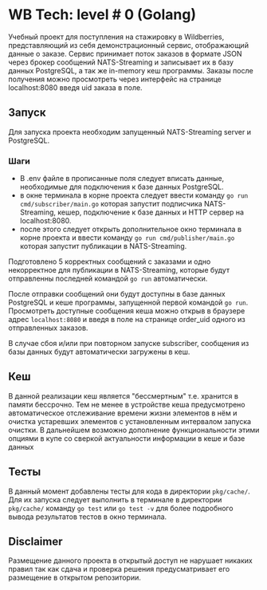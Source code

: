 # WB Tech: level # 0 (Golang)
Учебный проект для поступления на стажировку в Wildberries, представляющий из себя демонстрационный сервис, отображающий данные о заказе.
Сервис принимает поток заказов в формате JSON через брокер сообщений NATS-Streaming и записывает их в базу данных PostgreSQL, а так же in-memory кеш программы.
Заказы после получения можно просмотреть через интерфейс на странице localhost:8080 введя uid заказа в поле.


## Запуск
Для запуска проекта необходим запущенный NATS-Streaming server и PostgreSQL.

### Шаги
 - В .env файле в прописанные поля следует вписать данные, необходимые для подключения к базе данных PostgreSQL.
 - в окне терминала в корне проекта следует ввести команду `go run cmd/subscriber/main.go` которая запустит подписчика NATS-Streaming, кешер, подключение к базе данных
и HTTP сервер на localhost:8080.
 - после этого следует открыть дополнительное окно терминала в корне проекта и ввести команду `go run cmd/publisher/main.go` которая запустит публикации в NATS-Streaming.
   
Подготовлено 5 корректных сообщений с заказами и одно некорректное для публикации в NATS-Streaming, которые будут отправленны последней командой `go run` автоматически.

После отправки сообщений они будут доступны в базе данных PostgreSQL и кеше программы, запущенной первой командой `go run`. Просмотреть доступные сообщения кеша можно открыв в браузере адрес `localhost:8080` и введя в поле на странице order_uid одного из отправленных заказов. 

В случае сбоя и/или при повторном запуске subscriber, сообщения из базы данных будут автоматически загружены в кеш.

## Кеш
В данной реализации кеш является "бессмертным" т.е. хранится в памяти бессрочно. Тем не менее в устройстве кеша предусмотрено автоматическое отслеживание времени жизни элементов 
в нём и очистка устаревших элементов с установленным интервалом запуска очистки. В дальнейшем возможно дополнение функциональности этими опциями в купе со сверкой актуальности 
информации в кеше и базе данных 
## Тесты
В данный момент добавлены тесты для кода в директории `pkg/cache/`. Для их запуска следует выполнить в терминале в директории `pkg/cache/` команду `go test` или `go test -v` для более подробного вывода результатов тестов в окно терминала.
## Disclaimer 
Размещение данного проекта в открытый доступ не нарушает никаких правил так как сдача и проверка решения предусматривает его размещение в открытом репозитории.
